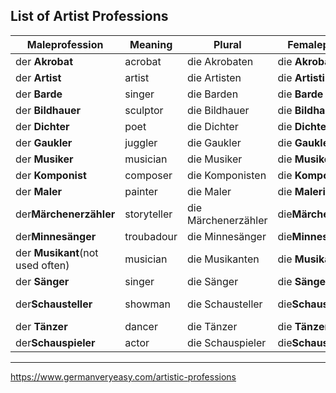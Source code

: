 ## List of Artist Professions

| Maleprofession                   | Meaning     | Plural              | Femaleprofession         | Meaning     | Plural                   |
| -------------------------------- | ----------- | ------------------- | ------------------------ | ----------- | ------------------------ |
| der **Akrobat**                  | acrobat     | die Akrobaten       | die **Akrobatin**        | acrobat     | die Akrobatinnen         |
| der **Artist**                   | artist      | die Artisten        | die **Artistin**         | artist      | die Artistinnen          |
| der **Barde**                    | singer      | die Barden          | die **Barde**            | singer      | die Barden               |
| der **Bildhauer**                | sculptor    | die Bildhauer       | die **Bildhauerin**      | sculptor    | die Bildhauerinnen       |
| der **Dichter**                  | poet        | die Dichter         | die **Dichterin**        | poet        | die Dichterinnen         |
| der **Gaukler**                  | juggler     | die Gaukler         | die **Gauklerin**        | juggler     | die Gauklerinnen         |
| der **Musiker**                  | musician    | die Musiker         | die **Musikerin**        | musician    | die Musikerinnen         |
| der **Komponist**                | composer    | die Komponisten     | die **Komponistin**      | composer    | die Komponistinnen       |
| der **Maler**                    | painter     | die Maler           | die **Malerin**          | painter     | die Malerinnen           |
| der**Märchenerzähler**           | storyteller | die Märchenerzähler | die**Märchenerzählerin** | storyteller | die Märchenerzählerinnen |
| der**Minnesänger**               | troubadour  | die Minnesänger     | die**Minnesängerin**     | troubadour  | die Minnesängerinnen     |
| der **Musikant**(not used often) | musician    | die Musikanten      | die **Musikantin**       | musician    | die Musikantinnen        |
| der **Sänger**                   | singer      | die Sänger          | die **Sängerin**         | singer      | die Sängerinnen          |
| der**Schausteller**              | showman     | die Schausteller    | die**Schaustellerin**    | show-woman  | die Schaustellerinnen    |
| der **Tänzer**                   | dancer      | die Tänzer          | die **Tänzerin**         | dancer      | die Tänzerinnen          |
| der**Schauspieler**              | actor       | die Schauspieler    | die**Schauspielerin**    | actress     | die Schauspielerinnen    |

------



https://www.germanveryeasy.com/artistic-professions